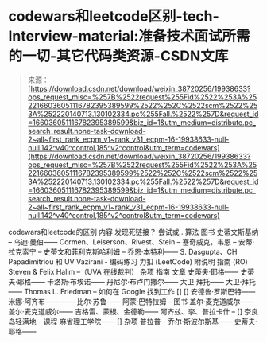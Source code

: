 <!--yml
category: codewars
date: 2022-08-13 11:28:17
-->

# codewars和leetcode区别-tech-Interview-material:准备技术面试所需的一切-其它代码类资源-CSDN文库

> 来源：[https://download.csdn.net/download/weixin_38720256/19938633?ops_request_misc=%257B%2522request%255Fid%2522%253A%2522166036051116782395389599%2522%252C%2522scm%2522%253A%252220140713.130102334.pc%255Fall.%2522%257D&request_id=166036051116782395389599&biz_id=1&utm_medium=distribute.pc_search_result.none-task-download-2~all~first_rank_ecpm_v1~rank_v31_ecpm-16-19938633-null-null.142^v40^control,185^v2^control&utm_term=codewars](https://download.csdn.net/download/weixin_38720256/19938633?ops_request_misc=%257B%2522request%255Fid%2522%253A%2522166036051116782395389599%2522%252C%2522scm%2522%253A%252220140713.130102334.pc%255Fall.%2522%257D&request_id=166036051116782395389599&biz_id=1&utm_medium=distribute.pc_search_result.none-task-download-2~all~first_rank_ecpm_v1~rank_v31_ecpm-16-19938633-null-null.142^v40^control,185^v2^control&utm_term=codewars)

codewars和leetcode的区别 内容 发现死链接？ 尝试或 . 算法 图书 史蒂文斯基纳 – 乌迪·曼伯—— Cormen、Leiserson、Rivest、Stein – 塞奇威克，韦恩 – 安蒂·拉克索宁 – 史蒂文和菲利克斯哈利姆 – 乔恩·本特利—— S. Dasgupta、CH Papadimitriou 和 UV Vazirani - 编码练习 力扣 (LeetCode) 附说明 指南 (RO) Steven & Felix Halim –（UVA 在线裁判） 杂项 指南 文章 史蒂夫·耶格—— 史蒂夫·耶格—— 卡洛斯·布埃诺—— 丹尼尔·布卢门撒尔—— 大卫·拜托—— 大卫·拜托—— Thomas L. Friedman – 如何在 Google 找到工作 [] [] 安德鲁·罗斯巴特—— 米娜·阿齐布—— —— 比尔·苏鲁—— 阿蒙·巴特拉姆 – 图书 盖尔·麦克道威尔—— 盖尔·麦克道威尔—— 吉格雷、蒙根、金德勒—— 阿齐兹、李、普拉卡什 – [] 奈良岛轻满地 – 课程 麻省理工学院—— [] 杂项 普拉普 - 乔尔·斯波尔斯基—— 史蒂夫·耶格——